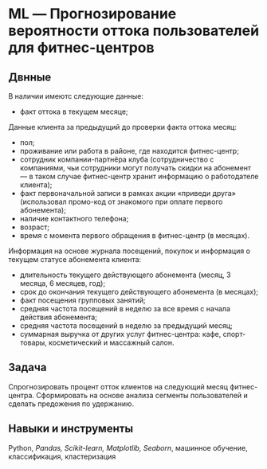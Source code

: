 # ML — Прогнозирование вероятности оттока пользователей для фитнес-центров
## Двнные
В наличии имеютс следующие данные: 
- факт оттока в текущем месяце;

Данные клиента за предыдущий до проверки факта оттока месяц:
- пол;
- проживание или работа в районе, где находится фитнес-центр;
- сотрудник компании-партнёра клуба (сотрудничество с компаниями, чьи сотрудники могут получать скидки на абонемент — в таком случае фитнес-центр хранит информацию о работодателе клиента);
- факт первоначальной записи в рамках акции «приведи друга» (использовал промо-код от знакомого при оплате первого абонемента);
- наличие контактного телефона;
- возраст;
- время с момента первого обращения в фитнес-центр (в месяцах).

Информация на основе журнала посещений, покупок и информация о текущем статусе абонемента клиента:
- длительность текущего действующего абонемента (месяц, 3 месяца, 6 месяцев, год);
- срок до окончания текущего действующего абонемента (в месяцах);
- факт посещения групповых занятий;
- средняя частота посещений в неделю за все время с начала действия абонемента;
- средняя частота посещений в неделю за предыдущий месяц;
- суммарная выручка от других услуг фитнес-центра: кафе, спорт-товары, косметический и массажный салон.

## Задача 
Спрогнозировать процент отток клиентов на следующий месяц фитнес-центра. Сформировать на основе анализа сегменты пользователей и сделать предожения по удержанию.
## Навыки и инструменты
Python, *Pandas, Scikit-learn, Matplotlib, Seaborn*, машинное обучение, классификация, кластеризация
